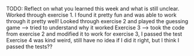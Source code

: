 TODO: Reflect on what you learned this week and what is still unclear.
Worked through exercise 1. I found it pretty fun and was able to work through it pretty well!
Looked through exercise 2 and played the guessing game --> tried to understand why it worked
Exercise 3 --> took the code from exercise 2 and modified it to work for exercise 3, I passed the test
Exercise 4 was kind weird, still have no idea if I did it right, but I think I passed the tests??